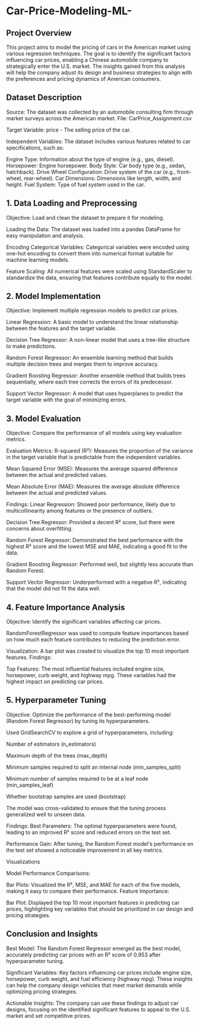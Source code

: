 # Car-Price-Modeling-ML-

## Project Overview

This project aims to model the pricing of cars in the American market using various regression techniques. The goal is to identify the significant factors influencing car prices, enabling a Chinese automobile company to strategically enter the U.S. market. The insights gained from this analysis will help the company adjust its design and business strategies to align with the preferences and pricing dynamics of American consumers.

## Dataset Description

Source: The dataset was collected by an automobile consulting firm through market surveys across the American market.
File: CarPrice_Assignment.csv

Target Variable: price - The selling price of the car.

Independent Variables: The dataset includes various features related to car specifications, such as:

Engine Type: Information about the type of engine (e.g., gas, diesel).
Horsepower: Engine horsepower.
Body Style: Car body type (e.g., sedan, hatchback).
Drive Wheel Configuration: Drive system of the car (e.g., front-wheel, rear-wheel).
Car Dimensions: Dimensions like length, width, and height.
Fuel System: Type of fuel system used in the car.

## 1. Data Loading and Preprocessing

Objective: Load and clean the dataset to prepare it for modeling.

Loading the Data: The dataset was loaded into a pandas DataFrame for easy manipulation and analysis.

Encoding Categorical Variables: Categorical variables were encoded using one-hot encoding to convert them into numerical format suitable for machine learning models.

Feature Scaling: All numerical features were scaled using StandardScaler to standardize the data, ensuring that features contribute equally to the model.

## 2. Model Implementation

Objective: Implement multiple regression models to predict car prices.

Linear Regression: A basic model to understand the linear relationship between the features and the target variable.

Decision Tree Regressor: A non-linear model that uses a tree-like structure to make predictions.

Random Forest Regressor: An ensemble learning method that builds multiple decision trees and merges them to improve accuracy.

Gradient Boosting Regressor: Another ensemble method that builds trees sequentially, where each tree corrects the errors of its predecessor.

Support Vector Regressor: A model that uses hyperplanes to predict the target variable with the goal of minimizing errors.

## 3. Model Evaluation

Objective: Compare the performance of all models using key evaluation metrics.

Evaluation Metrics:
R-squared (R²): Measures the proportion of the variance in the target variable that is predictable from the independent variables.

Mean Squared Error (MSE): Measures the average squared difference between the actual and predicted values.

Mean Absolute Error (MAE): Measures the average absolute difference between the actual and predicted values.

Findings:
Linear Regression: Showed poor performance, likely due to multicollinearity among features or the presence of outliers.

Decision Tree Regressor: Provided a decent R² score, but there were concerns about overfitting.

Random Forest Regressor: Demonstrated the best performance with the highest R² score and the lowest MSE and MAE, indicating a good fit to the data.

Gradient Boosting Regressor: Performed well, but slightly less accurate than Random Forest.

Support Vector Regressor: Underperformed with a negative R², indicating that the model did not fit the data well.

## 4. Feature Importance Analysis

Objective: Identify the significant variables affecting car prices.

RandomForestRegressor was used to compute feature importances based on how much each feature contributes to reducing the prediction error.

Visualization: A bar plot was created to visualize the top 10 most important features.
Findings:

Top Features: The most influential features included engine size, horsepower, curb weight, and highway mpg. These variables had the highest impact on predicting car prices.

## 5. Hyperparameter Tuning

Objective: Optimize the performance of the best-performing model (Random Forest Regressor) by tuning its hyperparameters.

Used GridSearchCV to explore a grid of hyperparameters, including:

Number of estimators (n_estimators)

Maximum depth of the trees (max_depth)

Minimum samples required to split an internal node (min_samples_split)

Minimum number of samples required to be at a leaf node (min_samples_leaf)

Whether bootstrap samples are used (bootstrap)

The model was cross-validated to ensure that the tuning process generalized well to unseen data.

Findings:
Best Parameters: The optimal hyperparameters were found, leading to an improved R² score and reduced errors on the test set.

Performance Gain: After tuning, the Random Forest model's performance on the test set showed a noticeable improvement in all key metrics.

Visualizations

Model Performance Comparisons:

Bar Plots: Visualized the R², MSE, and MAE for each of the five models, making it easy to compare their performance.
Feature Importance:

Bar Plot: Displayed the top 10 most important features in predicting car prices, highlighting key variables that should be prioritized in car design and pricing strategies.

## Conclusion and Insights

Best Model: The Random Forest Regressor emerged as the best model, accurately predicting car prices with an R² score of 0.953 after hyperparameter tuning.

Significant Variables: Key factors influencing car prices include engine size, horsepower, curb weight, and fuel efficiency (highway mpg). These insights can help the company design vehicles that meet market demands while optimizing pricing strategies.

Actionable Insights: The company can use these findings to adjust car designs, focusing on the identified significant features to appeal to the U.S. market and set competitive prices.

